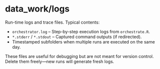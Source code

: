 # data_work/logs

Run-time logs and trace files. Typical contents:

- `orchestrator.log` – Step-by-step execution logs from `orchestrate.R`.
- `*.stderr` / `*.stdout` – Captured command outputs (if redirected).
- Timestamped subfolders when multiple runs are executed on the same day.

These files are useful for debugging but are not meant for version control.  
Delete them freely—new runs will generate fresh logs.
